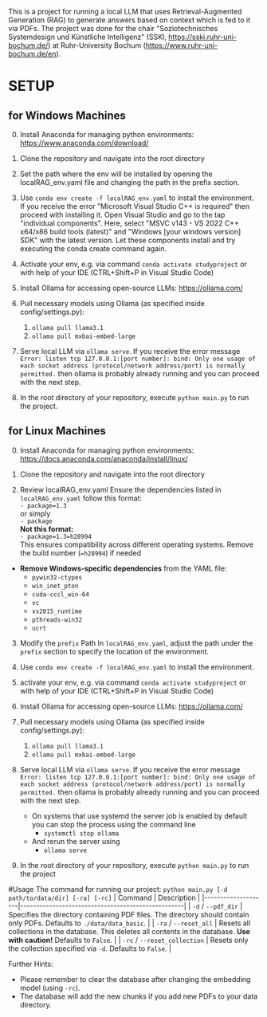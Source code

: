 This is a project for running a local LLM that uses Retrieval-Augmented Generation (RAG) to generate answers based on context which is fed to it via PDFs.
The project was done for the chair "Soziotechnisches Systemdesign und Künstliche Intelligenz" (SSKI, https://sski.ruhr-uni-bochum.de/) at Ruhr-University Bochum (https://www.ruhr-uni-bochum.de/en).

# SETUP
## for Windows Machines
0. Install Anaconda for managing python environments: https://www.anaconda.com/download/

1.  Clone the repository and navigate into the root directory 

2. Set the path where the env will be installed by opening the localRAG_env.yaml file and changing the path in the prefix section.

4. Use `conda env create -f localRAG_env.yaml` to install the environment.
If you receive the error "Microsoft Visual Studio C++ is required" then proceed with installing it. Open Visual Studio and go to the tap "individual components". Here, select "MSVC v143 - VS 2022 C++ x64/x86 build tools (latest)" and "Windows [your windows version] SDK" with the latest version. Let these components install and try executing the conda create command again.

5. Activate your env, e.g. via command `conda activate studyproject` or with help of your IDE (CTRL+Shift+P in Visual Studio Code)

6. Install Ollama for accessing open-source LLMs: https://ollama.com/

7. Pull necessary models using Ollama (as specified inside config/settings.py):
     1. `ollama pull llama3.1`
     2. `ollama pull mxbai-embed-large`
8. Serve local LLM via `ollama serve`.
If you receive the error message `Error: listen tcp 127.0.0.1:[port number]: bind: Only one usage of each socket address (protocol/network address/port) is normally permitted.` then ollama is probably already running and you can proceed with the next step.

10. In the root directory of your repository, execute `python main.py` to run the project.


## for Linux Machines

0. Install Anaconda for managing python environments: https://docs.anaconda.com/anaconda/install/linux/

1. Clone the repository and navigate into the root directory 

2. Review localRAG_env.yaml
Ensure the dependencies listed in `localRAG_env.yaml` follow this format:\
`- package=1.3`\
or simply\
`- package`\
**Not this format:**\
`- package=1.3=h28994`\
This ensures compatibility across different operating systems. Remove the build number (`=h28994`) if needed
 -  **Remove Windows-specific dependencies** from the YAML file:
	- `pywin32-ctypes`
	- `win_inet_pton`
	- `cuda-cccl_win-64`
	- `vc`
	- `vs2015_runtime`
	- `pthreads-win32`
	- `ucrt`

3. Modify the `prefix` Path
In `localRAG_env.yaml`, adjust the path under the `prefix` section to specify the location of the environment.

4. Use `conda env create -f localRAG_env.yaml` to install the environment.

5. activate your env, e.g. via command `conda activate studyproject` or with help of your IDE (CTRL+Shift+P in Visual Studio Code)

6. Install Ollama for accessing open-source LLMs: https://ollama.com/

7. Pull necessary models using Ollama (as specified inside config/settings.py):
     1. `ollama pull llama3.1`
     2. `ollama pull mxbai-embed-large`

8. Serve local LLM via `ollama serve`. If you receive the error message `Error: listen tcp 127.0.0.1:[port number]: bind: Only one usage of each socket address (protocol/network address/port) is normally permitted.` then ollama is probably already running and you can proceed with the next step.
	- On systems that use systemd the server job is enabled by default you can stop the process using the command line
		- `systemctl stop ollama`
	- And rerun the server using
		- `ollama serve`

9. In the root directory of your repository, execute `python main.py` to run the project

#Usage
The command for running our project: `python main.py [-d path/to/data/dir] [-ra] [-rc]`
| Command            | Description                                       |
|--------------------|---------------------------------------------------|
| `-d` / `--pdf_dir` | Specifies the directory containing PDF files. The directory should contain only PDFs. Defaults to `./data/data_basic`. |
| `-ra` / `--reset_all` | Resets all collections in the database. This deletes all contents in the database. **Use with caution!** Defaults to `False`. |
| `-rc` / `--reset_collection` | Resets only the collection specified via `-d`. Defaults to `False`. |

Further Hints: 
- Please remember to clear the database after changing the embedding model (using `-rc`).
- The database will add the new chunks if you add new PDFs to your data directory.


